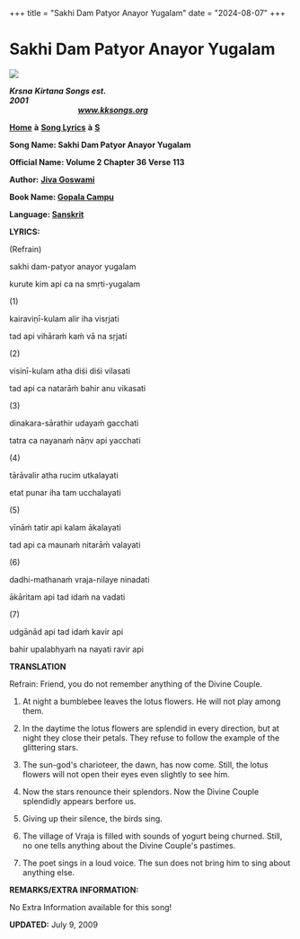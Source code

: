 +++
title = "Sakhi Dam Patyor Anayor Yugalam"
date = "2024-08-07"
+++

# Sakhi Dam Patyor Anayor Yugalam
**[![](http://kksongs.org/image_files/image002.jpg)](http://kksongs.org/)**

**_Krsna_** **_Kirtana Songs est. 2001_**                                                                                                                                                      **_www.kksongs.org_**

**[Home](http://kksongs.org/)** **à** **[Song Lyrics](http://kksongs.org/lyrics.html)** **à** **[S](http://kksongs.org/songs/song_s.html)**

**Song Name: Sakhi Dam Patyor Anayor Yugalam**

**Official Name: Volume 2 Chapter 36 Verse 113**

**Author:** [**Jiva** **Goswami**](http://kksongs.org/authors/list/jivagoswami.html)

**Book Name: [Gopala Campu](http://kksongs.org/authors/gopalacampu.html)**

**Language: [Sanskrit](http://kksongs.org/language/list/sanskrit.html)**

**LYRICS:**

(Refrain)

sakhi dam-patyor anayor yugalam

kurute kim api ca na smṛti-yugalam

(1)

kairaviṇī-kulam alir iha visṛjati

tad api vihāraḿ kaḿ vā na sṛjati

(2)

visinī-kulam atha diśi diśi vilasati

tad api ca natarāḿ bahir anu vikasati

(3)

dinakara-sārathir udayaḿ gacchati

tatra ca nayanaḿ nāṇv api yacchati

(4)

tārāvalir atha rucim utkalayati

etat punar iha tam ucchalayati

(5)

vīnāḿ tatir api kalam ākalayati

tad api ca maunaḿ nitarāḿ valayati

(6)

dadhi-mathanaḿ vraja-nilaye ninadati

ākāritam api tad idaḿ na vadati

(7)

udgānād api tad idaḿ kavir api

bahir upalabhyaḿ na nayati ravir api

**TRANSLATION**

Refrain: Friend, you do not remember anything of the Divine Couple.

1) At night a bumblebee leaves the lotus flowers. He will not play among them.

2) In the daytime the lotus flowers are splendid in every direction, but at night they close their petals. They refuse to follow the example of the glittering stars.

3) The sun-god's charioteer, the dawn, has now come. Still, the lotus flowers will not open their eyes even slightly to see him.

4) Now the stars renounce their splendors. Now the Divine Couple splendidly appears berfore us.

5) Giving up their silence, the birds sing.

6) The village of Vraja is filled with sounds of yogurt being churned. Still, no one tells anything about the Divine Couple's pastimes.

7) The poet sings in a loud voice. The sun does not bring him to sing about anything else.

**REMARKS/EXTRA INFORMATION:**

No Extra Information available for this song!

**UPDATED:** July 9, 2009